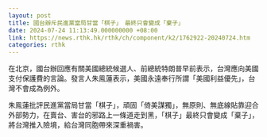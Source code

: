 ```yaml
---
layout: post
title: 國台辦斥民進黨當局甘當「棋子」　最終只會變成「棄子」
date: 2024-07-24 11:13:49.000000000 +08:00
link: https://news.rthk.hk/rthk/ch/component/k2/1762922-20240724.htm
categories: rthk
---
```


在北京，國台辦回應有關美國總統候選人、前總統特朗普早前表示，台灣應向美國支付保護費的言論。發言人朱鳯蓮表示，美國永遠奉行所謂「美國利益優先」，台灣不會成為例外。

朱鳯蓮批評民進黨當局甘當「棋子」，頑固「倚美謀獨」，無原則、無底線貼靠迎合外部勢力，在賣台、害台的邪路上一條道走到黑，「棋子」最終只會變成「棄子」，將台灣推入險境，給台灣同胞帶來深重禍害。
